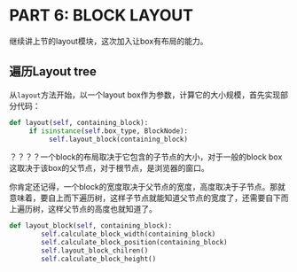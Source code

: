 PART 6: BLOCK LAYOUT
=====
继续讲上节的layout模块，这次加入让box有布局的能力。

遍历Layout tree
-----
从`layout`方法开始，以一个layout box作为参数，计算它的大小规模，首先实现部分代码：
```python
def layout(self, containing_block):
     if isinstance(self.box_type, BlockNode):
          self.layout_block(containing_block)
```
？？？？一个block的布局取决于它包含的子节点的大小，对于一般的block box这取决于该box的父节点，对于根节点，是浏览器的窗口。

你肯定还记得，一个block的宽度取决于父节点的宽度，高度取决于子节点。那就意味着，要自上而下遍历树，这样子节点就能知道父节点的宽度了，还需要自下而上遍历树，这样父节点的高度也就知道了。
```python
def layout_block(self, containing_block):
        self.calculate_block_width(containing_block)
        self.calculate_block_position(containing_block)
        self.layout_block_chilren()
        self.calculate_block_height()
```
